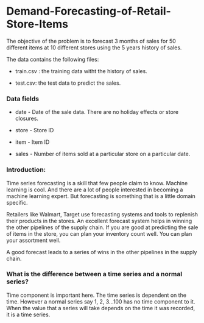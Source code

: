 # Demand-Forecasting-of-Retail-Store-Items


The objective of the problem is to forecast 3 months of sales for 50 different items at 10 different stores using the 5 years history of sales.

The data contains the following files:

- train.csv : the training data witht the history of sales.

- test.csv: the test data to predict the sales.

### Data fields

- date - Date of the sale data. There are no holiday effects or store closures.

- store - Store ID

- item - Item ID

- sales - Number of items sold at a particular store on a particular date.

### Introduction:
Time series forecasting is a skill that few people claim to know. Machine learning is cool. And there are a lot of people interested in becoming a machine learning expert. But forecasting is something that is a little domain specific.

Retailers like Walmart, Target use forecasting systems and tools to replenish their products in the stores. An excellent forecast system helps in winning the other pipelines of the supply chain. If you are good at predicting the sale of items in the store, you can plan your inventory count well. You can plan your assortment well.

A good forecast leads to a series of wins in the other pipelines in the supply chain.


### What is the difference between a time series and a normal series?
Time component is important here. The time series is dependent on the time. However a normal series say 1, 2, 3...100 has no time component to it. When the value that a series will take depends on the time it was recorded, it is a time series.
